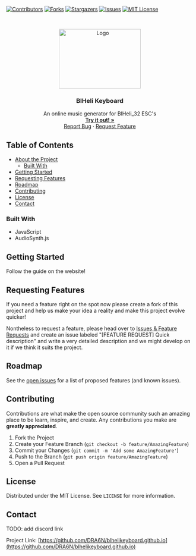 <!--
*** Thanks for checking out this README Template. If you have a suggestion that would
*** make this better, please fork the repo and create a pull request or simply open
*** an issue with the tag "enhancement".
*** Thanks again! Now go create something AMAZING! :D
***
***
***
*** To avoid retyping too much info. Do a search and replace for the following:
*** DRA6N, blhelikeyboard.github.io, twitter_handle, email
-->





<!-- PROJECT SHIELDS -->
<!--
*** I'm using markdown "reference style" links for readability.
*** Reference links are enclosed in brackets [ ] instead of parentheses ( ).
*** See the bottom of this document for the declaration of the reference variables
*** for contributors-url, forks-url, etc. This is an optional, concise syntax you may use.
*** https://www.markdownguide.org/basic-syntax/#reference-style-links
-->
[![Contributors][contributors-shield]][contributors-url]
[![Forks][forks-shield]][forks-url]
[![Stargazers][stars-shield]][stars-url]
[![Issues][issues-shield]][issues-url]
[![MIT License][license-shield]][license-url]



<!-- PROJECT LOGO -->
<br />
<p align="center">
  <a href="https://github.com/DRA6N/blhelikeyboard.github.io">
    <img src="https://oscarliang.com/ctt/uploads/2017/06/check-blheli32-esc-blhelisuite32-configurator.jpg" alt="Logo" width="220" height="160">
  </a>

  <h3 align="center">BlHeli Keyboard</h3>

  <p align="center">
    An online music generator for BlHeli_32 ESC's
    <br />
    <a href="https://dra6n.github.io/blhelikeyboard.github.io/"><strong>Try it out! »</strong></a>
    <br />
    <a href="https://github.com/DRA6N/blhelikeyboard.github.io/issues">Report Bug</a>
    ·
    <a href="https://github.com/DRA6N/blhelikeyboard.github.io/issues">Request Feature</a>
  </p>
</p>



<!-- TABLE OF CONTENTS -->
## Table of Contents

* [About the Project](#about-the-project)
  * [Built With](#built-with)
* [Getting Started](#getting-started)
* [Requesting Features](#request-feature)
* [Roadmap](#roadmap)
* [Contributing](#contributing)
* [License](#license)
* [Contact](#contact)


### Built With

* []()JavaScript
* []()AudioSynth.js


<!-- GETTING STARTED -->
## Getting Started

Follow the guide on the website!

<!-- REQUESTING FEATURES -->
## Requesting Features

If you need a feature right on the spot now please create a fork of this project and help us make your idea a reality and make this project evolve quicker!

Nontheless to request a feature, please head over to <a href="https://github.com/DRA6N/blhelikeyboard.github.io/issues">Issues & Feature Requests</a> and create an issue labeled "[FEATURE REQUEST] Quick description" and write a very detailed description and we might develop on it if we think it suits the project.

<!-- ROADMAP -->
## Roadmap

See the [open issues](https://github.com/DRA6N/blhelikeyboard.github.io/issues) for a list of proposed features (and known issues).



<!-- CONTRIBUTING -->
## Contributing

Contributions are what make the open source community such an amazing place to be learn, inspire, and create. Any contributions you make are **greatly appreciated**.

1. Fork the Project
2. Create your Feature Branch (`git checkout -b feature/AmazingFeature`)
3. Commit your Changes (`git commit -m 'Add some AmazingFeature'`)
4. Push to the Branch (`git push origin feature/AmazingFeature`)
5. Open a Pull Request



<!-- LICENSE -->
## License

Distributed under the MIT License. See `LICENSE` for more information.



<!-- CONTACT -->
## Contact

TODO: add discord link

Project Link: [https://github.com/DRA6N/blhelikeyboard.github.io](https://github.com/DRA6N/blhelikeyboard.github.io)





<!-- MARKDOWN LINKS & IMAGES -->
<!-- https://www.markdownguide.org/basic-syntax/#reference-style-links -->
[contributors-shield]: https://img.shields.io/github/contributors/DRA6N/blhelikeyboard.github.io.svg?style=flat-square
[contributors-url]: https://github.com/DRA6N/blhelikeyboard.github.io/graphs/contributors
[forks-shield]: https://img.shields.io/github/forks/DRA6N/blhelikeyboard.github.io.svg?style=flat-square
[forks-url]: https://github.com/DRA6N/blhelikeyboard.github.io/network/members
[stars-shield]: https://img.shields.io/github/stars/DRA6N/blhelikeyboard.github.io.svg?style=flat-square
[stars-url]: https://github.com/DRA6N/blhelikeyboard.github.io/stargazers
[issues-shield]: https://img.shields.io/github/issues/DRA6N/blhelikeyboard.github.io.svg?style=flat-square
[issues-url]: https://github.com/DRA6N/blhelikeyboard.github.io/issues
[license-shield]: https://img.shields.io/github/license/DRA6N/blhelikeyboard.github.io.svg?style=flat-square
[license-url]: https://github.com/DRA6N/blhelikeyboard.github.io/blob/master/LICENSE.txt
[linkedin-shield]: https://img.shields.io/badge/-LinkedIn-black.svg?style=flat-square&logo=linkedin&colorB=555
[linkedin-url]: https://linkedin.com/in/DRA6N
[product-screenshot]: images/screenshot.png
